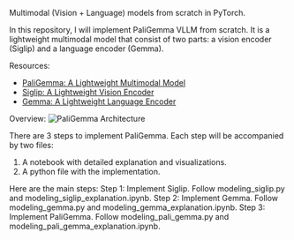 Multimodal (Vision + Language) models from scratch in PyTorch.

In this repository, I will implement PaliGemma VLLM from scratch.
It is a lightweight multimodal model that consist of two parts: a vision encoder (Siglip) and a language encoder (Gemma).

Resources:
- [PaliGemma: A Lightweight Multimodal Model](https://arxiv.org/pdf/2407.07726)
- [Siglip: A Lightweight Vision Encoder](https://arxiv.org/pdf/2303.15343)
- [Gemma: A Lightweight Language Encoder](https://arxiv.org/pdf/2403.08295)


Overview:
![PaliGemma Architecture](images/paligemma_architecture.png)


There are 3 steps to implement PaliGemma. Each step will be accompanied by two files:
1. A notebook with detailed explanation and visualizations.
2. A python file with the implementation.

Here are the main steps:
Step 1: Implement Siglip. Follow modeling_siglip.py and modeling_siglip_explanation.ipynb.
Step 2: Implement Gemma. Follow modeling_gemma.py and modeling_gemma_explanation.ipynb.
Step 3: Implement PaliGemma. Follow modeling_pali_gemma.py and modeling_pali_gemma_explanation.ipynb.